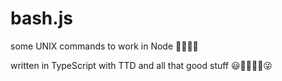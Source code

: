 # bash.js
some UNIX commands to work in Node 💖😒😊😉

written in TypeScript with TTD and all that good stuff 😃🐱‍🐉🐱‍👤😜
